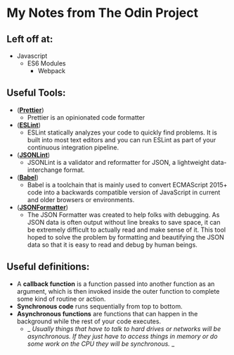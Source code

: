 # My Notes from The Odin Project
## Left off at: 
  - Javascript 
      - ES6 Modules
        - Webpack

## Useful Tools:
  - ([**Prettier**](https://prettier.io/playground/)) 
    - Prettier is an opinionated code formatter
  - ([**ESLint**](https://eslint.org/))
    - ESLint statically analyzes your code to quickly find problems. It is built into most text editors and you can run ESLint as part of your continuous integration pipeline.
  - ([**JSONLint**](https://jsonlint.com/))
    - JSONLint is a validator and reformatter for JSON, a lightweight data-interchange format.
  - ([**Babel**](https://github.com/babel/babel-loader))
    -  Babel is a toolchain that is mainly used to convert ECMAScript 2015+ code into a backwards compatible version of JavaScript in current and older browsers or environments.
  - ([**JSONFormatter**](https://jsonformatter.curiousconcept.com/#))
    - The JSON Formatter was created to help folks with debugging. As JSON data is often output without line breaks to save space, it can be extremely difficult to actually read and make sense of it. This tool hoped to solve the problem by formatting and beautifying the JSON data so that it is easy to read and debug by human beings. 

## Useful definitions: 
  - A **callback function** is a function passed into another function as an argument, which is then invoked inside the outer function to complete some kind of routine or action.
  - **Synchronous code** runs sequentially from top to bottom.
  - **Asynchronous functions** are functions that can happen in the background while the rest of your code executes.
    - _ _Usually things that have to talk to hard drives or networks will be asynchronous. If they just have to access things in memory or do some work on the CPU they will be synchronous._ _
